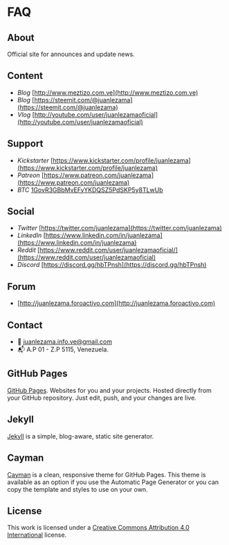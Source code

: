 # FAQ


## About

Official site for announces and update news.


## Content

- *Blog* [http://www.meztizo.com.ve](http://www.meztizo.com.ve)
- *Blog* [https://steemit.com/@juanlezama](https://steemit.com/@juanlezama)
- *Vlog* [http://youtube.com/user/juanlezamaoficial](http://youtube.com/user/juanlezamaoficial)


## Support

- *Kickstarter* [https://www.kickstarter.com/profile/juanlezama](https://www.kickstarter.com/profile/juanlezama)
- *Patreon* [https://www.patreon.com/juanlezama](https://www.patreon.com/juanlezama)
- *BTC* [1GovR3GBbMvEFyYKDQSZ5PdSKP5y8TLwUb](1GovR3GBbMvEFyYKDQSZ5PdSKP5y8TLwUb)


## Social

- *Twitter* [https://twitter.com/juanlezama](https://twitter.com/juanlezama)
- *LinkedIn* [https://www.linkedin.com/in/juanlezama](https://www.linkedin.com/in/juanlezama)
- *Reddit* [https://www.reddit.com/user/juanlezamaoficial/](https://www.reddit.com/user/juanlezamaoficial)
- *Discord* [https://discord.gg/hbTPnsh](https://discord.gg/hbTPnsh)

## Forum

- [http://juanlezama.foroactivo.com](http://juanlezama.foroactivo.com)

## Contact

- :e-mail: juanlezama.info.ve@gmail.com
- :mailbox_with_mail: A.P 01 - Z.P 5115, Venezuela.

## GitHub Pages

[GitHub Pages](https://pages.github.com). Websites for you and your projects. Hosted directly from your GitHub repository. Just edit, push, and your changes are live.

## Jekyll

[Jekyll](https://jekyllrb.com) is a simple, blog-aware, static site generator.

## Cayman

[Cayman](https://github.com/jasonlong/cayman-theme) is a clean, responsive theme for GitHub Pages. This theme is available as an option if you use the Automatic Page Generator or you can copy the template and styles to use on your own.

## License

This work is licensed under a [Creative Commons Attribution 4.0 International](http://creativecommons.org/licenses/by/4.0/) license.
